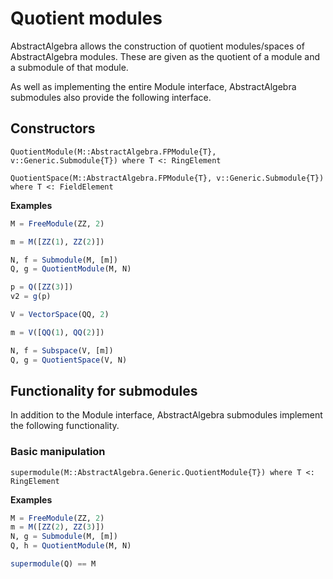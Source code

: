 # Quotient modules

AbstractAlgebra allows the construction of quotient modules/spaces of
AbstractAlgebra modules. These are given as the quotient of a module and
a submodule of that module.

As well as implementing the entire Module interface, AbstractAlgebra
submodules also provide the following interface.

## Constructors

```@docs
QuotientModule(M::AbstractAlgebra.FPModule{T}, v::Generic.Submodule{T}) where T <: RingElement
```

```@docs
QuotientSpace(M::AbstractAlgebra.FPModule{T}, v::Generic.Submodule{T}) where T <: FieldElement

```

**Examples**

```julia
M = FreeModule(ZZ, 2)

m = M([ZZ(1), ZZ(2)])

N, f = Submodule(M, [m])
Q, g = QuotientModule(M, N)

p = Q([ZZ(3)])
v2 = g(p)

V = VectorSpace(QQ, 2)

m = V([QQ(1), QQ(2)])

N, f = Subspace(V, [m])
Q, g = QuotientSpace(V, N)
```

## Functionality for submodules

In addition to the Module interface, AbstractAlgebra submodules implement the
following functionality.

### Basic manipulation

```@docs
supermodule(M::AbstractAlgebra.Generic.QuotientModule{T}) where T <: RingElement
```

**Examples**

```julia
M = FreeModule(ZZ, 2)
m = M([ZZ(2), ZZ(3)])
N, g = Submodule(M, [m])
Q, h = QuotientModule(M, N)

supermodule(Q) == M
```

